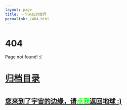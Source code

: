 ```yaml
---
layout: page
title: 一个未知的世界
permalink: /404.html
---
```


# 404

Page not found! :(

<h1><a href ="http://www.chenrong.xyz/archives.html">归档目录</a><h1>

<h2><a href="http://www.chenrong.xyz/archives.html">您来到了宇宙的边缘，请<span style="color:#00FF00">点我</span>返回地球 :)</a></h2>
